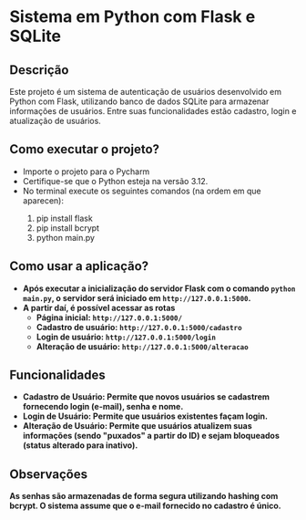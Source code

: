 <h1>Sistema em Python com Flask e SQLite</h1>

<h2>Descrição</h2>
<p>Este projeto é um sistema de autenticação de usuários desenvolvido em Python com Flask, utilizando banco de dados SQLite para armazenar informações de usuários. 
Entre suas funcionalidades estão cadastro, login e atualização de usuários.</p>

<h2>Como executar o projeto?</h2>
<ul>
    <li>Importe o projeto para o Pycharm</li>
    <li>Certifique-se que o Python esteja na versão 3.12.</li>
    <li>No terminal execute os seguintes comandos (na ordem em que aparecen):</li>
    <ol>
        <li>pip install flask</li>
        <li>pip install bcrypt</li>
        <li>python main.py</li>
    </ol>
</ul>

<h2>Como usar a aplicação?</h2>

<ul>
    <li><strong>Após executar a inicialização do servidor Flask com o comando <code>python main.py</code>, o servidor será iniciado em <code>http://127.0.0.1:5000</code>.</li>
    <li><strong>A partir daí, é possível acessar as rotas</strong>
        <ul>
            <li>Página inicial: <code>http://127.0.0.1:5000/</code></li>
            <li>Cadastro de usuário: <code>http://127.0.0.1:5000/cadastro</code></li>
            <li>Login de usuário: <code>http://127.0.0.1:5000/login</code></li>
            <li>Alteração de usuário: <code>http://127.0.0.1:5000/alteracao</code></li>
        </ul>
    </li>
</ul>

<h2>Funcionalidades</h2>
<ul>
    <li><strong>Cadastro de Usuário:</strong> Permite que novos usuários se cadastrem fornecendo login (e-mail), senha e nome.</li>
    <li><strong>Login de Usuário:</strong> Permite que usuários existentes façam login.</li>
    <li><strong>Alteração de Usuário:</strong> Permite que usuários atualizem suas informações (sendo "puxados" a partir do ID) e sejam bloqueados (status alterado para inativo).</li>
</ul>

<h2>Observações</h2>
<p>As senhas são armazenadas de forma segura utilizando hashing com bcrypt. O sistema assume que o e-mail fornecido no cadastro é único.</p>

